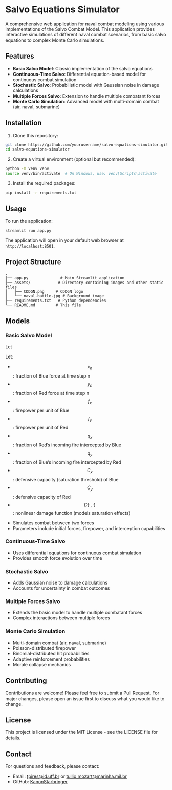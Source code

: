 # Salvo Equations Simulator

A comprehensive web application for naval combat modeling using various implementations of the Salvo Combat Model. This application provides interactive simulations of different naval combat scenarios, from basic salvo equations to complex Monte Carlo simulations.

## Features

- **Basic Salvo Model**: Classic implementation of the salvo equations
- **Continuous-Time Salvo**: Differential equation-based model for continuous combat simulation
- **Stochastic Salvo**: Probabilistic model with Gaussian noise in damage calculations
- **Multiple Forces Salvo**: Extension to handle multiple combatant forces
- **Monte Carlo Simulation**: Advanced model with multi-domain combat (air, naval, submarine)

## Installation

1. Clone this repository:
```bash
git clone https://github.com/yourusername/salvo-equations-simulator.git
cd salvo-equations-simulator
```

2. Create a virtual environment (optional but recommended):
```bash
python -m venv venv
source venv/bin/activate  # On Windows, use: venv\Scripts\activate
```

3. Install the required packages:
```bash
pip install -r requirements.txt
```

## Usage

To run the application:

```bash
streamlit run app.py
```

The application will open in your default web browser at `http://localhost:8501`.

## Project Structure

```
.
├── app.py              # Main Streamlit application
├── assets/            # Directory containing images and other static files
│   ├── CDDGN.png     # CDDGN logo
│   └── naval-battle.jpg # Background image
├── requirements.txt   # Python dependencies
└── README.md         # This file
```

## Models

### Basic Salvo Model

Let

Let:
* $$x_n$$: fraction of Blue force at time step n
* $$y_n$$: fraction of Red force at time step n
* $$f_x$$: firepower per unit of Blue
* $$f_y$$: firepower per unit of Red
* $$q_x$$: fraction of Red’s incoming fire intercepted by Blue
* $$q_y$$: fraction of Blue’s incoming fire intercepted by Red
* $$C_x$$: defensive capacity (saturation threshold) of Blue
* $$C_y$$: defensive capacity of Red
* $$D(\cdot, \cdot)$$: nonlinear damage function (models saturation effects)
 
- Simulates combat between two forces
- Parameters include initial forces, firepower, and interception capabilities

### Continuous-Time Salvo
```math

```
- Uses differential equations for continuous combat simulation
- Provides smooth force evolution over time

### Stochastic Salvo
```math

```
- Adds Gaussian noise to damage calculations
- Accounts for uncertainty in combat outcomes

### Multiple Forces Salvo
- Extends the basic model to handle multiple combatant forces
- Complex interactions between multiple forces

### Monte Carlo Simulation
- Multi-domain combat (air, naval, submarine)
- Poisson-distributed firepower
- Binomial-distributed hit probabilities
- Adaptive reinforcement probabilities
- Morale collapse mechanics

## Contributing

Contributions are welcome! Please feel free to submit a Pull Request. For major changes, please open an issue first to discuss what you would like to change.

## License

This project is licensed under the MIT License - see the LICENSE file for details.

## Contact

For questions and feedback, please contact:
- Email: tpires@id.uff.br or tullio.mozart@marinha.mil.br
- GitHub: [KanonStarbringer](https://github.com/KanonStarbringer) 
